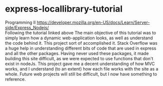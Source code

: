 # express-locallibrary-tutorial
Programming II
https://developer.mozilla.org/en-US/docs/Learn/Server-side/Express_Nodejs/<br>
Following the tutorial linked above
The main objective of this tutorial was to simply learn how a dynamic web-application looks, as well as understand the code behind it. This project sort of accomplished it. Stack Overflow was a huge help in understanding different bits of code that are used in express and all the other packages. Having never used these packages, it made building this site difficult, as we were expected to use functions that don't exist in nodeJs. This project gave me a decent understanding of how MVC works, and I understand (to an extent) how each file works with the site as a whole. Future web projects will still be difficult, but I now have something to reference.
